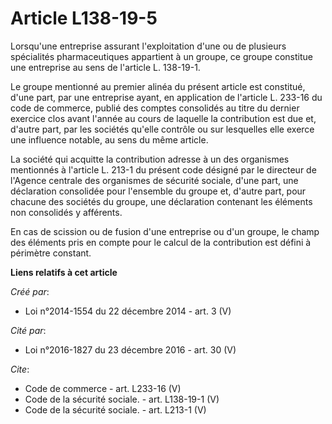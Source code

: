 # Article L138-19-5

Lorsqu'une entreprise assurant l'exploitation d'une ou de plusieurs spécialités pharmaceutiques appartient à un groupe, ce
groupe constitue une entreprise au sens de l'article L. 138-19-1. 

Le groupe mentionné au premier alinéa du présent article est constitué, d'une part, par une entreprise ayant, en application
de l'article L. 233-16 du code de commerce, publié des comptes consolidés au titre du dernier exercice clos avant l'année au
cours de laquelle la contribution est due et, d'autre part, par les sociétés qu'elle contrôle ou sur lesquelles elle exerce
une influence notable, au sens du même article. 

La société qui acquitte la contribution adresse à un des organismes mentionnés à l'article L. 213-1 du présent code désigné
par le directeur de l'Agence centrale des organismes de sécurité sociale, d'une part, une déclaration consolidée pour
l'ensemble du groupe et, d'autre part, pour chacune des sociétés du groupe, une déclaration contenant les éléments non
consolidés y afférents. 

En cas de scission ou de fusion d'une entreprise ou d'un groupe, le champ des éléments pris en compte pour le calcul de la
contribution est défini à périmètre constant.

**Liens relatifs à cet article**

_Créé par_:

  - Loi n°2014-1554 du 22 décembre 2014 - art. 3 (V)

_Cité par_:

  - Loi n°2016-1827 du 23 décembre 2016 - art. 30 (V)

_Cite_:

  - Code de commerce - art. L233-16 (V)
  - Code de la sécurité sociale. - art. L138-19-1 (V)
  - Code de la sécurité sociale. - art. L213-1 (V)
